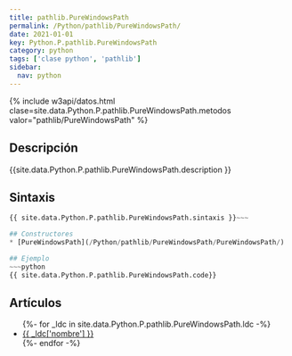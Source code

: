 ```yaml
---
title: pathlib.PureWindowsPath
permalink: /Python/pathlib/PureWindowsPath/
date: 2021-01-01
key: Python.P.pathlib.PureWindowsPath
category: python
tags: ['clase python', 'pathlib']
sidebar: 
  nav: python
---
```


{% include w3api/datos.html clase=site.data.Python.P.pathlib.PureWindowsPath.metodos valor="pathlib/PureWindowsPath" %}

## Descripción
{{site.data.Python.P.pathlib.PureWindowsPath.description }}

## Sintaxis
~~~python
{{ site.data.Python.P.pathlib.PureWindowsPath.sintaxis }}~~~

## Constructores
* [PureWindowsPath](/Python/pathlib/PureWindowsPath/PureWindowsPath/)

## Ejemplo
~~~python
{{ site.data.Python.P.pathlib.PureWindowsPath.code}}
~~~

## Artículos
<ul>
{%- for _ldc in site.data.Python.P.pathlib.PureWindowsPath.ldc -%}
   <li>
       <a href="{{_ldc['url'] }}">{{ _ldc['nombre'] }}</a>
   </li>
{%- endfor -%}
</ul>

